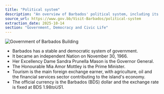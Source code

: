 ```yaml
---
title: "Political system"
description: "An overview of Barbados' political system, including its independence date, current Governor General and Prime Minister, and key economic drivers."
source_url: https://www.gov.bb/Visit-Barbados/political-system
extraction_date: 2025-10-14
section: "Government, Democracy and Civic Life"
---
```


![Government of Barbados Building](https://www.gov.bb/media_files/_AAA0666%20edit.jpg)

*   Barbados has a stable and democratic system of government.
*   It became an independent Nation on November 30, 1966.
*   Her Excellency Dame Sandra Prunella Mason is the Governor General.
*   The Honourable Mia Amor Mottley is the Prime Minister.
*   Tourism is the main foreign exchange earner, with agriculture, oil and the financial services sector contributing to the island's economy.
*   The official currency is the Barbados (BDS) dollar and the exchange rate is fixed at BDS $1.98 to US$1.
```